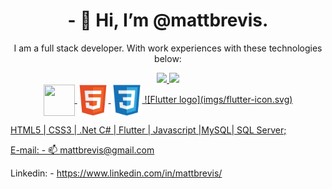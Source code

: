 <div align="center">    
    <h1> - 👋 Hi, I’m @mattbrevis.</h1>
    <p>I am a full stack developer. With work experiences with these technologies below: </p>
    <a href="https://github.com/mattbrevis">
    <img height="170em" src="https://github-readme-stats.vercel.app/api?username=mattbrevis&show_icons=true&theme=dracula&include_all_commits=true&count_private=true"/>
    <img height="170em" src="https://github-readme-stats.vercel.app/api/top-langs/?username=mattbrevis&layout=compact&langs_count=7&theme=dracula"/> 
 <div align="center" style="display: inline_block">            
   <img align="center" height="50" width="50" src="https://cdn.jsdelivr.net/gh/devicons/devicon/icons/mysql/mysql-original-wordmark.svg">
   <img align="center" height="50" width="50" src="https://raw.githubusercontent.com/devicons/devicon/master/icons/html5/html5-original.svg">
   <img align="center" height="50" width="50" src="https://raw.githubusercontent.com/devicons/devicon/master/icons/css3/css3-original.svg">  
    ![Flutter logo](imgs/flutter-icon.svg)
 </div>  
</div> 
 
 HTML5 | CSS3 | .Net C# | Flutter | Javascript |MySQL| SQL Server;

E-mail: - 📫 mattbrevis@gmail.com

Linkedin: - https://www.linkedin.com/in/mattbrevis/
<!---
mattbrevis/mattbrevis is a ✨ special ✨ repository because its `README.md` (this file) appears on your GitHub profile.
You can click the Preview link to take a look at your changes.
--->
